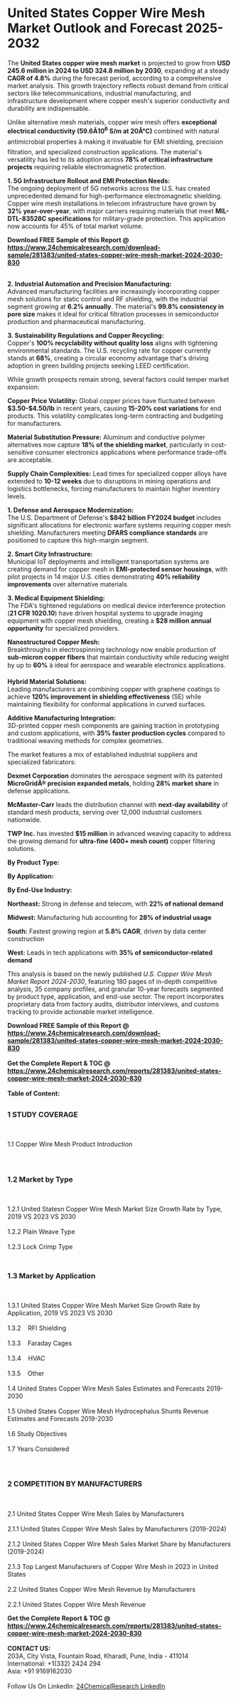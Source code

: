 <h1>United States Copper Wire Mesh Market Outlook and Forecast 2025-2032</h1><p>The <strong>United States copper wire mesh market</strong> is projected to grow from <strong>USD 245.6 million in 2024 to USD 324.8 million by 2030</strong>, expanding at a steady <strong>CAGR of 4.8%</strong> during the forecast period, according to a comprehensive market analysis. This growth trajectory reflects robust demand from critical sectors like telecommunications, industrial manufacturing, and infrastructure development where copper mesh's superior conductivity and durability are indispensable.</p><p>Unlike alternative mesh materials, copper wire mesh offers <strong>exceptional electrical conductivity (59.6Ã10<sup>6</sup> S/m at 20Â°C)</strong> combined with natural antimicrobial properties â making it invaluable for EMI shielding, precision filtration, and specialized construction applications. The material's versatility has led to its adoption across <strong>78% of critical infrastructure projects</strong> requiring reliable electromagnetic protection.</p><p><strong>1. 5G Infrastructure Rollout and EMI Protection Needs:</strong><br>
The ongoing deployment of 5G networks across the U.S. has created unprecedented demand for high-performance electromagnetic shielding. Copper wire mesh installations in telecom infrastructure have grown by <strong>32% year-over-year</strong>, with major carriers requiring materials that meet <strong>MIL-DTL-83528C specifications</strong> for military-grade protection. This application now accounts for 45% of total market volume.</p><div><b>Download FREE Sample of this Report @ 
            <a href="https://www.24chemicalresearch.com/download-sample/281383/united-states-copper-wire-mesh-market-2024-2030-830">
            https://www.24chemicalresearch.com/download-sample/281383/united-states-copper-wire-mesh-market-2024-2030-830</a></b></div><br><p><strong>2. Industrial Automation and Precision Manufacturing:</strong><br>
Advanced manufacturing facilities are increasingly incorporating copper mesh solutions for static control and RF shielding, with the industrial segment growing at <strong>6.2% annually</strong>. The material's <strong>99.8% consistency in pore size</strong> makes it ideal for critical filtration processes in semiconductor production and pharmaceutical manufacturing.</p><p><strong>3. Sustainability Regulations and Copper Recycling:</strong><br>
Copper's <strong>100% recyclability without quality loss</strong> aligns with tightening environmental standards. The U.S. recycling rate for copper currently stands at <strong>68%</strong>, creating a circular economy advantage that's driving adoption in green building projects seeking LEED certification.</p><p>While growth prospects remain strong, several factors could temper market expansion:</p><p><strong>Copper Price Volatility:</strong> Global copper prices have fluctuated between <strong>$3.50-$4.50/lb</strong> in recent years, causing <strong>15-20% cost variations</strong> for end products. This volatility complicates long-term contracting and budgeting for manufacturers.</p><p><strong>Material Substitution Pressure:</strong> Aluminum and conductive polymer alternatives now capture <strong>18% of the shielding market</strong>, particularly in cost-sensitive consumer electronics applications where performance trade-offs are acceptable.</p><p><strong>Supply Chain Complexities:</strong> Lead times for specialized copper alloys have extended to <strong>10-12 weeks</strong> due to disruptions in mining operations and logistics bottlenecks, forcing manufacturers to maintain higher inventory levels.</p><p><strong>1. Defense and Aerospace Modernization:</strong><br>
The U.S. Department of Defense's <strong>$842 billion FY2024 budget</strong> includes significant allocations for electronic warfare systems requiring copper mesh shielding. Manufacturers meeting <strong>DFARS compliance standards</strong> are positioned to capture this high-margin segment.</p><p><strong>2. Smart City Infrastructure:</strong><br>
Municipal IoT deployments and intelligent transportation systems are creating demand for copper mesh in <strong>EMI-protected sensor housings</strong>, with pilot projects in 14 major U.S. cities demonstrating <strong>40% reliability improvements</strong> over alternative materials.</p><p><strong>3. Medical Equipment Shielding:</strong><br>
The FDA's tightened regulations on medical device interference protection (<strong>21 CFR 1020.10</strong>) have driven hospital systems to upgrade imaging equipment with copper mesh shielding, creating a <strong>$28 million annual opportunity</strong> for specialized providers.</p><p><strong>Nanostructured Copper Mesh:</strong><br>
Breakthroughs in electrospinning technology now enable production of <strong>sub-micron copper fibers</strong> that maintain conductivity while reducing weight by up to <strong>60%</strong> â ideal for aerospace and wearable electronics applications.</p><p><strong>Hybrid Material Solutions:</strong><br>
Leading manufacturers are combining copper with graphene coatings to achieve <strong>120% improvement in shielding effectiveness</strong> (SE) while maintaining flexibility for conformal applications in curved surfaces.</p><p><strong>Additive Manufacturing Integration:</strong><br>
3D-printed copper mesh components are gaining traction in prototyping and custom applications, with <strong>35% faster production cycles</strong> compared to traditional weaving methods for complex geometries.</p><p>The market features a mix of established industrial suppliers and specialized fabricators:</p><p><strong>Dexmet Corporation</strong> dominates the aerospace segment with its patented <strong>MicroGridÂ® precision expanded metals</strong>, holding <strong>28% market share</strong> in defense applications.</p><p><strong>McMaster-Carr</strong> leads the distribution channel with <strong>next-day availability</strong> of standard mesh products, serving over 12,000 industrial customers nationwide.</p><p><strong>TWP Inc.</strong> has invested <strong>$15 million</strong> in advanced weaving capacity to address the growing demand for <strong>ultra-fine (400+ mesh count)</strong> copper filtering solutions.</p><p><strong>By Product Type:</strong></p><p><strong>By Application:</strong></p><p><strong>By End-Use Industry:</strong></p><p><strong>Northeast:</strong> Strong in defense and telecom, with <strong>22% of national demand</strong></p><p><strong>Midwest:</strong> Manufacturing hub accounting for <strong>28% of industrial usage</strong></p><p><strong>South:</strong> Fastest growing region at <strong>5.8% CAGR</strong>, driven by data center construction</p><p><strong>West:</strong> Leads in tech applications with <strong>35% of semiconductor-related demand</strong></p><p>This analysis is based on the newly published <em>U.S. Copper Wire Mesh Market Report 2024-2030</em>, featuring 180 pages of in-depth competitive analysis, 35 company profiles, and granular 10-year forecasts segmented by product type, application, and end-use sector. The report incorporates proprietary data from factory audits, distributor interviews, and customs tracking to provide actionable market intelligence.</p><div><b>Download FREE Sample of this Report @ 
            <a href="https://www.24chemicalresearch.com/download-sample/281383/united-states-copper-wire-mesh-market-2024-2030-830">
            https://www.24chemicalresearch.com/download-sample/281383/united-states-copper-wire-mesh-market-2024-2030-830</a></b></div><br><div><b>Get the Complete Report & TOC @ 
            <a href="https://www.24chemicalresearch.com/reports/281383/united-states-copper-wire-mesh-market-2024-2030-830">
            https://www.24chemicalresearch.com/reports/281383/united-states-copper-wire-mesh-market-2024-2030-830</a></b></div><br>
            <b>Table of Content:</b><p><h2><span style="font-size:16px"><strong>1 STUDY COVERAGE</strong></span></h2><br />
<p>1.1 Copper Wire Mesh Product Introduction</p><br />
<h2><span style="font-size:16px"><strong>1.2 Market by Type</strong></span></h2><br />
<p>1.2.1 United Statesn Copper Wire Mesh Market Size Growth Rate by Type, 2019 VS 2023 VS 2030<br /><br />
1.2.2 Plain Weave Type&nbsp;&nbsp; &nbsp;<br /><br />
1.2.3 Lock Crimp Type<br /><br />
<h2><span style="font-size:16px"><strong>1.3 Market by Application</strong></span></h2><br />
<p>1.3.1 United States Copper Wire Mesh Market Size Growth Rate by Application, 2019 VS 2023 VS 2030<br /><br />
1.3.2&nbsp;&nbsp; &nbsp;RFI Shielding<br /><br />
1.3.3&nbsp;&nbsp; &nbsp;Faraday Cages<br /><br />
1.3.4&nbsp;&nbsp; &nbsp;HVAC<br /><br />
1.3.5&nbsp;&nbsp; &nbsp;Other<br /><br />
1.4 United States Copper Wire Mesh Sales Estimates and Forecasts 2019-2030<br /><br />
1.5 United States Copper Wire Mesh Hydrocephalus Shunts Revenue Estimates and Forecasts 2019-2030<br /><br />
1.6 Study Objectives<br /><br />
1.7 Years Considered</p><br />
<h2><span style="font-size:16px"><strong>2 COMPETITION BY MANUFACTURERS</strong></span></h2><br />
<p>2.1 United States Copper Wire Mesh Sales by Manufacturers<br /><br />
2.1.1 United States Copper Wire Mesh Sales by Manufacturers (2019-2024)<br /><br />
2.1.2 United States Copper Wire Mesh Sales Market Share by Manufacturers (2019-2024)<br /><br />
2.1.3 Top Largest Manufacturers of Copper Wire Mesh in 2023 in United States<br /><br />
2.2 United States Copper Wire Mesh Revenue by Manufacturers<br /><br />
2.2.1 United States Copper Wire Mesh Revenue </p><div><b>Get the Complete Report & TOC @ 
            <a href="https://www.24chemicalresearch.com/reports/281383/united-states-copper-wire-mesh-market-2024-2030-830">
            https://www.24chemicalresearch.com/reports/281383/united-states-copper-wire-mesh-market-2024-2030-830</a></b></div><br><b>CONTACT US:</b><br>
            203A, City Vista, Fountain Road, Kharadi, Pune, India - 411014<br>
            International: +1(332) 2424 294<br>
            Asia: +91 9169162030 <br><br>
            Follow Us On LinkedIn: <a href="https://www.linkedin.com/company/24chemicalresearch/">24ChemicalResearch LinkedIn</a>